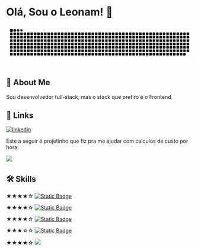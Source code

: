 
# Olá, Sou o Leonam! 👋

<picture>
  <source
    media="(prefers-color-scheme: dark)"
    srcset="https://raw.githubusercontent.com/platane/snk/output/github-contribution-grid-snake-dark.svg"
  />
  <source
    media="(prefers-color-scheme: light)"
    srcset="https://raw.githubusercontent.com/platane/snk/output/github-contribution-grid-snake.svg"
  />
  <img
    alt="github contribution grid snake animation"
    src="https://raw.githubusercontent.com/platane/snk/output/github-contribution-grid-snake.svg"
  />
</picture>

## 🚀 About Me
Sou desenvolvedor full-stack, mas o stack que prefiro é o Frontend.

## 🔗 Links
[![linkedin](https://img.shields.io/badge/linkedin-0A66C2?style=for-the-badge&logo=linkedin&logoColor=white)](https://www.linkedin.com/in/leonam-moreira-ribeiro-6a33b61b9)

Este a seguir é projetinho que fiz pra me ajudar com calculos de custo por hora:

[![](https://img.shields.io/badge/github.io-3a3a3a?style=for-the-badge&logo=github)](https://imLeonam.github.io)

## 🛠 Skills

★★★★☆ [![Static Badge](https://img.shields.io/badge/JavaScript-3a3a3a?style=for-the-badge&logo=javascript&logoColor=yellow)](https://developer.mozilla.org/en-US/docs/Web/JavaScript) 

★★★★☆ [![Static Badge](https://img.shields.io/badge/Typescript-3a3a3a?style=for-the-badge&logo=typescript&logoColor=blue)]([https://developer.mozilla.org/en-US/docs/Web/JavaScript](https://www.typescriptlang.org/)) 

★★★★☆ [![Static Badge](https://img.shields.io/badge/Html-3a3a3a?style=for-the-badge&logo=HTML5)](https://developer.mozilla.org/en-US/docs/Web/Ty) 

★★★☆☆ [![Static Badge](https://img.shields.io/badge/CSS-3a3a3a?style=for-the-badge&logo=CSS3&logoColor=blue)](https://developer.mozilla.org/en-US/docs/Web/CSS3)

★★★★☆ [![](https://img.shields.io/badge/VUEJS-3a3a3a?style=for-the-badge&logo=vuejs&logoColor=blue)](https://vuejs.org/) 
